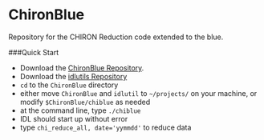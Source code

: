 # ChironBlue

Repository for the CHIRON Reduction code extended to the blue.

###Quick Start
- Download the [ChironBlue Repository](https://github.com/mattgiguere/ChironBlue).
- Download the [idlutils Repository](https://github.com/mattgiguere/idlutils)
- `cd` to the `ChironBlue` directory
- either move `ChironBlue` and `idlutil` to `~/projects/` on your machine, or modify `$ChironBlue/chiblue` as needed
- at the command line, type `./chiblue`
- IDL should start up without error
- type `chi_reduce_all, date='yymmdd'` to reduce data
